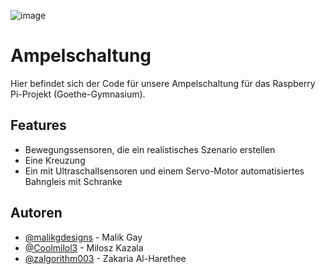 ![image](https://github.com/user-attachments/assets/9052f528-c4c9-4ddc-91e7-3555637c5f36)
#
# Ampelschaltung
Hier befindet sich der Code für unsere Ampelschaltung für das Raspberry Pi-Projekt (Goethe-Gymnasium).



## Features

- Bewegungssensoren, die ein realistisches Szenario erstellen
- Eine Kreuzung
- Ein mit Ultraschallsensoren und einem Servo-Motor automatisiertes Bahngleis mit Schranke

## Autoren

- [@malikgdesigns](https://www.github.com/malikgdesigns) - Malik Gay
- [@Coolmilol3](https://www.github.com/Coolmilol3) - Milosz Kazala
- [@zalgorithm003](https://www.github.com/zalgorithm003) - Zakaria Al-Harethee


